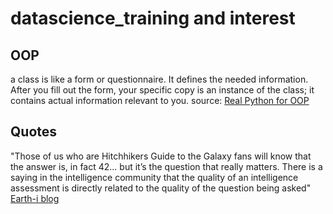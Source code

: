 # datascience_training and interest

## OOP
a class is like a form or questionnaire. It defines the needed information. After you fill out the form, your specific copy is an instance of the class; it contains actual information relevant to you. 
source: [Real Python for OOP](https://realpython.com/python3-object-oriented-programming/)

## Quotes

"Those of us who are Hitchhikers Guide to the Galaxy fans will know that the answer is, in fact 42… but it’s the question that really matters.  There is a saying in the intelligence community that the quality of an intelligence assessment is directly related to the quality of the question being asked" [Earth-i blog](https://earthi.space/blog/data-analytics-and-artificial-intelligence-geospatial-intelligence/)
